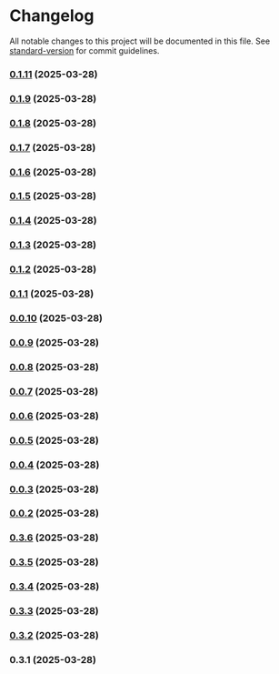 # Changelog

All notable changes to this project will be documented in this file. See [standard-version](https://github.com/conventional-changelog/standard-version) for commit guidelines.

### [0.1.11](https://github.com/MouhamedAbbassi/3D-Product-Customization-React-Library-Demo/compare/v0.1.9...v0.1.11) (2025-03-28)

### [0.1.9](https://github.com/MouhamedAbbassi/3D-Product-Customization-React-Library-Demo/compare/v0.1.8...v0.1.9) (2025-03-28)

### [0.1.8](https://github.com/MouhamedAbbassi/3D-Product-Customization-React-Library-Demo/compare/v0.1.7...v0.1.8) (2025-03-28)

### [0.1.7](https://github.com/MouhamedAbbassi/3D-Product-Customization-React-Library-Demo/compare/v0.1.6...v0.1.7) (2025-03-28)

### [0.1.6](https://github.com/MouhamedAbbassi/3D-Product-Customization-React-Library-Demo/compare/v0.1.5...v0.1.6) (2025-03-28)

### [0.1.5](https://github.com/MouhamedAbbassi/3D-Product-Customization-React-Library-Demo/compare/v0.1.4...v0.1.5) (2025-03-28)

### [0.1.4](https://github.com/MouhamedAbbassi/3D-Product-Customization-React-Library-Demo/compare/v0.1.3...v0.1.4) (2025-03-28)

### [0.1.3](https://github.com/MouhamedAbbassi/3D-Product-Customization-React-Library-Demo/compare/v0.1.2...v0.1.3) (2025-03-28)

### [0.1.2](https://github.com/MouhamedAbbassi/3D-Product-Customization-React-Library-Demo/compare/v0.1.1...v0.1.2) (2025-03-28)

### [0.1.1](https://github.com/MouhamedAbbassi/3D-Product-Customization-React-Library-Demo/compare/v0.0.10...v0.1.1) (2025-03-28)

### [0.0.10](https://github.com/MouhamedAbbassi/3D-Product-Customization-React-Library-Demo/compare/v0.0.9...v0.0.10) (2025-03-28)

### [0.0.9](https://github.com/MouhamedAbbassi/3D-Product-Customization-React-Library-Demo/compare/v0.0.8...v0.0.9) (2025-03-28)

### [0.0.8](https://github.com/MouhamedAbbassi/3D-Product-Customization-React-Library-Demo/compare/v0.0.7...v0.0.8) (2025-03-28)

### [0.0.7](https://github.com/MouhamedAbbassi/3D-Product-Customization-React-Library-Demo/compare/v0.0.6...v0.0.7) (2025-03-28)

### [0.0.6](https://github.com/MouhamedAbbassi/3D-Product-Customization-React-Library-Demo/compare/v0.0.5...v0.0.6) (2025-03-28)

### [0.0.5](https://github.com/MouhamedAbbassi/3D-Product-Customization-React-Library-Demo/compare/v0.0.4...v0.0.5) (2025-03-28)

### [0.0.4](https://github.com/MouhamedAbbassi/3D-Product-Customization-React-Library-Demo/compare/v0.0.3...v0.0.4) (2025-03-28)

### [0.0.3](https://github.com/MouhamedAbbassi/3D-Product-Customization-React-Library-Demo/compare/v0.0.2...v0.0.3) (2025-03-28)

### [0.0.2](https://github.com/MouhamedAbbassi/3D-Product-Customization-React-Library-Demo/compare/v0.3.6...v0.0.2) (2025-03-28)

### [0.3.6](https://github.com/MouhamedAbbassi/3D-Product-Customization-React-Library-Demo/compare/v0.3.5...v0.3.6) (2025-03-28)

### [0.3.5](https://github.com/MouhamedAbbassi/3D-Product-Customization-React-Library-Demo/compare/v0.3.4...v0.3.5) (2025-03-28)

### [0.3.4](https://github.com/MouhamedAbbassi/3D-Product-Customization-React-Library-Demo/compare/v0.3.3...v0.3.4) (2025-03-28)

### [0.3.3](https://github.com/MouhamedAbbassi/3D-Product-Customization-React-Library-Demo/compare/v0.3.2...v0.3.3) (2025-03-28)

### [0.3.2](https://github.com/MouhamedAbbassi/3D-Product-Customization-React-Library-Demo/compare/v0.3.1...v0.3.2) (2025-03-28)

### 0.3.1 (2025-03-28)
